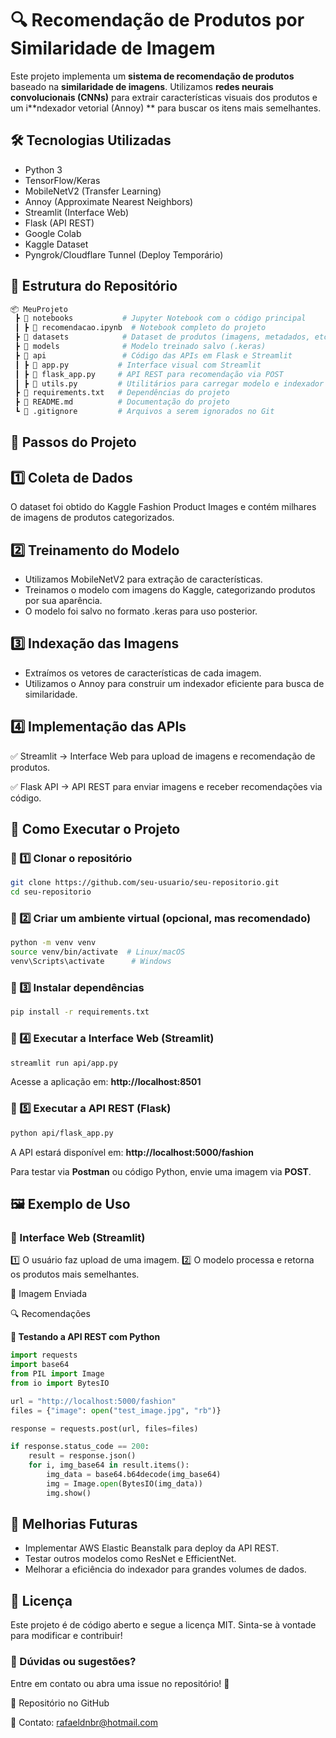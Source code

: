 # **🔍 Recomendação de Produtos por Similaridade de Imagem**

Este projeto implementa um **sistema de recomendação de produtos** baseado na **similaridade de imagens**. Utilizamos **redes neurais convolucionais (CNNs)** para extrair características visuais dos produtos e um i**ndexador vetorial (Annoy) ** para buscar os itens mais semelhantes.

## **🛠️ Tecnologias Utilizadas**
* Python 3
* TensorFlow/Keras
* MobileNetV2 (Transfer Learning)
* Annoy (Approximate Nearest Neighbors)
* Streamlit (Interface Web)
* Flask (API REST)
* Google Colab
* Kaggle Dataset
* Pyngrok/Cloudflare Tunnel (Deploy Temporário)
  
## **📁 Estrutura do Repositório**
```graphql
📦 MeuProjeto
 ┣ 📂 notebooks           # Jupyter Notebook com o código principal
 ┃ ┣ 📜 recomendacao.ipynb  # Notebook completo do projeto
 ┣ 📂 datasets            # Dataset de produtos (imagens, metadados, etc.)
 ┣ 📂 models              # Modelo treinado salvo (.keras)
 ┣ 📂 api                 # Código das APIs em Flask e Streamlit
 ┃ ┣ 📜 app.py           # Interface visual com Streamlit
 ┃ ┣ 📜 flask_app.py     # API REST para recomendação via POST
 ┃ ┣ 📜 utils.py         # Utilitários para carregar modelo e indexador
 ┣ 📜 requirements.txt   # Dependências do projeto
 ┣ 📜 README.md          # Documentação do projeto
 ┗ 📜 .gitignore         # Arquivos a serem ignorados no Git
```

## **📌 Passos do Projeto**

## 1️⃣ Coleta de Dados
O dataset foi obtido do Kaggle Fashion Product Images e contém milhares de imagens de produtos categorizados.

## 2️⃣ Treinamento do Modelo
* Utilizamos MobileNetV2 para extração de características.
* Treinamos o modelo com imagens do Kaggle, categorizando produtos por sua aparência.
* O modelo foi salvo no formato .keras para uso posterior.

## 3️⃣ Indexação das Imagens
* Extraímos os vetores de características de cada imagem.
* Utilizamos o Annoy para construir um indexador eficiente para busca de similaridade.

## 4️⃣ Implementação das APIs
✅ Streamlit → Interface Web para upload de imagens e recomendação de produtos.

✅ Flask API → API REST para enviar imagens e receber recomendações via código.

## **🚀 Como Executar o Projeto**

### 📌 1️⃣ Clonar o repositório
```bash
git clone https://github.com/seu-usuario/seu-repositorio.git
cd seu-repositorio
```
### 📌 2️⃣ Criar um ambiente virtual (opcional, mas recomendado)
```bash
python -m venv venv
source venv/bin/activate  # Linux/macOS
venv\Scripts\activate      # Windows
```
### 📌 3️⃣ Instalar dependências
```bash
pip install -r requirements.txt
```
### 📌 4️⃣ Executar a Interface Web (Streamlit)
```bash
streamlit run api/app.py
```
Acesse a aplicação em: **http://localhost:8501**

### 📌 5️⃣ Executar a API REST (Flask)
```bash
python api/flask_app.py
```
A API estará disponível em: **http://localhost:5000/fashion**

Para testar via **Postman** ou código Python, envie uma imagem via **POST**.

## 🖼️ Exemplo de Uso
### 🔹 Interface Web (Streamlit)
1️⃣ O usuário faz upload de uma imagem.
2️⃣ O modelo processa e retorna os produtos mais semelhantes.

📸 Imagem Enviada

🔍 Recomendações

**🔹 Testando a API REST com Python**
```python
import requests
import base64
from PIL import Image
from io import BytesIO

url = "http://localhost:5000/fashion"
files = {"image": open("test_image.jpg", "rb")}

response = requests.post(url, files=files)

if response.status_code == 200:
    result = response.json()
    for i, img_base64 in result.items():
        img_data = base64.b64decode(img_base64)
        img = Image.open(BytesIO(img_data))
        img.show()
```
## 📌 Melhorias Futuras
* Implementar AWS Elastic Beanstalk para deploy da API REST.
* Testar outros modelos como ResNet e EfficientNet.
* Melhorar a eficiência do indexador para grandes volumes de dados.

## 📜 Licença
Este projeto é de código aberto e segue a licença MIT. Sinta-se à vontade para modificar e contribuir!

### 📢 Dúvidas ou sugestões?
Entre em contato ou abra uma issue no repositório! 🚀

🔗 Repositório no GitHub

📩 Contato: rafaeldnbr@hotmail.com

